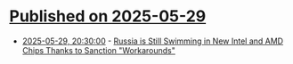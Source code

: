 # [Published on 2025-05-29](index.md)

* [2025-05-29, 20:30:00](https://soylentnews.org/article.pl?sid=25/05/29/0221209&from=rss) - [Russia is Still Swimming in New Intel and AMD Chips Thanks to Sanction \"Workarounds\"](https://soylentnews.org/article.pl?sid=25/05/29/0221209&from=rss)
